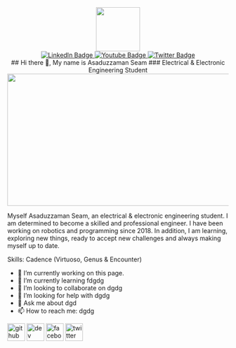 <div id="header" align="center">
  <img src="https://media.giphy.com/media/M9gbBd9nbDrOTu1Mqx/giphy.gif" width="100"/>
</div>
<div id="badges" align="center">
  <a href="https://www.linkedin.com/in/asaduzzaman-seam-b05ab622a/">
    <img src="https://img.shields.io/badge/LinkedIn-blue?style=for-the-badge&logo=linkedin&logoColor=white" alt="LinkedIn Badge"/>
  </a>
  <a href="https://www.youtube.com/@programmingwithsiam2469">
    <img src="https://img.shields.io/badge/YouTube-red?style=for-the-badge&logo=youtube&logoColor=white" alt="Youtube Badge"/>
  </a>
  <a href="#">
    <img src="https://img.shields.io/badge/Twitter-blue?style=for-the-badge&logo=twitter&logoColor=white" alt="Twitter Badge"/>
  </a>
</div>
<div id="badges" align="center">
  <img src="https://komarev.com/ghpvc/?username=Asaduzzaman-Seam&style=flat-square&color=blue" alt=""/>
</div>

<div align="center">
  ## Hi there 👋, My name is Asaduzzaman Seam
  ### Electrical & Electronic Engineering Student
</div>

<div align="center">
  <img src="https://media.giphy.com/media/dWesBcTLavkZuG35MI/giphy.gif" width="600" height="300"/>
</div>

Myself  Asaduzzaman Seam, an electrical & electronic engineering student. I am determined  to  become  a  skilled  and  professional  engineer.  I have been working on robotics and  programming since  2018. In  addition, I am learning, exploring new things, ready to accept new  challenges  and  always  making myself up  to date.

Skills: Cadence (Virtuoso, Genus & Encounter)

- 🔭 I’m currently working on this page. 
- 🌱 I’m currently learning fdgdg 
- 👯 I’m looking to collaborate on dgdg 
- 🤔 I’m looking for help with dgdg 
- 💬 Ask me about dgd 
- 📫 How to reach me: dgdg 


[<img src='https://cdn.jsdelivr.net/npm/simple-icons@3.0.1/icons/github.svg' alt='github' height='40'>](https://github.com/dgdg)  [<img src='https://cdn.jsdelivr.net/npm/simple-icons@3.0.1/icons/hashnode.svg' alt='dev' height='40'>](dgdg)  [<img src='https://cdn.jsdelivr.net/npm/simple-icons@3.0.1/icons/facebook.svg' alt='facebook' height='40'>](https://www.facebook.com/dgdg)  [<img src='https://cdn.jsdelivr.net/npm/simple-icons@3.0.1/icons/twitter.svg' alt='twitter' height='40'>](https://twitter.com/dgdg)  



